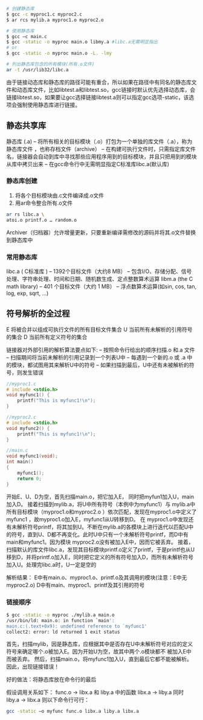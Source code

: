 ```sh
# 创建静态库
$ gcc -c myproc1.c myproc2.c
$ ar rcs mylib.a myproc1.o myproc2.o

# 使用静态库
$ gcc –c main.c
$ gcc -static -o myproc main.o libmy.a #libc.a无需明显指出
# or
$ gcc -static -o myproc main.o -L. -lmy

# 列出静态库包含的所有模块(所有.o文件) 
ar -t /usr/lib32/libc.a
```

由于链接动态库和静态库的路径可能有重合，所以如果在路径中有同名的静态库文件和动态库文件，比如libtest.a和libtest.so，gcc链接时默认优先选择动态库，会链接libtest.so，如果要让gcc选择链接libtest.a则可以指定gcc选项-static，该选项会强制使用静态库进行链接。

## 静态共享库
静态库 (.a)
– 将所有相关的目标模块（.o）打包为一个单独的库文件（.a），称为静态库文件 ，也称存档文件（archive）
– 在构建可执行文件时，只需指定库文件名，链接器会自动到库中寻找那些应用程序用到的目标模块，并且只把用到的模块从库中拷贝出来
– 在gcc命令行中无需明显指定C标准库libc.a(默认库)


### 静态库创建
1. 将各个目标模块由.c文件编译成.o文件
2. 用ar命令整合所有.o文件
```sh
ar rs libc.a \
atoi.o printf.o … random.o
```
Archiver（归档器）允许增量更新，只要重新编译需修改的源码并将其.o文件替换到静态库中

### 常用静态库
libc.a ( C标准库 )
– 1392个目标文件（大约8 MB）
– 包含I/O、存储分配、信号处理、字符串处理、时间和日期、随机数生成、定点整数算术运算
libm.a (the C math library)
– 401 个目标文件（大约 1 MB）
– 浮点数算术运算(如sin, cos, tan, log, exp, sqrt, …)

## 符号解析的全过程
E 将被合并以组成可执行文件的所有目标文件集合
U 当前所有未解析的引用符号的集合
D 当前所有定义符号的集合

链接器对外部引用的解析算法要点如下:
– 按照命令行给出的顺序扫描.o 和.a 文件
– 扫描期间将当前未解析的引用记录到一个列表U中
– 每遇到一个新的.o 或 .a 中的模块，都试图用其来解析U中的符号
– 如果扫描到最后，U中还有未被解析的符号，则发生错误

```cpp
//myproc1.c
# include <stdio.h>
void myfunc1() {
    printf("This is myfunc1!\n");
}
```

```cpp
//myproc2.c
# include <stdio.h>
void myfunc2() {
    printf("This is myfunc1!\n");
}
```

```cpp
//main.c
void myfunc1(void);
int main()
{
    myfunc1();
    return 0;
}
```

开始E、U、D为空，首先扫描main.o，把它加入E， 同时把myfun1加入U，main加入D。
接着扫描到mylib.a，将U中所有符号（本例中为myfunc1）与 mylib.a中所有目标模块（myproc1.o和myproc2.o ）依次匹配，发现在myproc1.o中定义了myfunc1 ，故myproc1.o加入E，myfunc1从U转移到D。
在 myproc1.o中发现还有未解析符号printf，将其加到U。不断在mylib.a的各模块上进行迭代以匹配U中的符号，直到U、D都不再变化。此时U中只有一个未解析符号printf，而D中有main和myfunc1。因为模块
myproc2.o没有被加入E中，因而它被丢弃。
接着，扫描默认的库文件libc.a，发现其目标模块printf.o定义了printf，于是printf也从U移到D，并将printf.o加入E，同时把它定义的所有符号加入D，而所有未解析符号加入U。处理完libc.a时，U一定是空的

解析结果：
E中有main.o、myproc1.o、printf.o及其调用的模块(注意：E中无myproc2.o)
D中有main、myproc1、printf及其引用的符号

### 链接顺序
```sh
$ gcc -static -o myproc ./mylib.a main.o
/usr/bin/ld: main.o: in function `main':
main.c:(.text+0x9): undefined reference to `myfunc1'
collect2: error: ld returned 1 exit status
```
首先，扫描mylib，因是静态库，应根据其中是否存在U中未解析符号对应的定义符号来确定哪个.o被加入E。因为开始U为空，故其中两个.o模块都不
被加入E中而被丢弃。 然后，扫描main.o，将myfunc1加入U，直到最后它都不能被解析。 因此，出现链接错误！

好的做法：将静态库放在命令行的最后


假设调用关系如下：
func.o → libx.a 和 liby.a 中的函数
libx.a → liby.a 同时 liby.a → libx.a
则以下命令行可行：
```sh
gcc -static –o myfunc func.o libx.a liby.a libx.a
```
